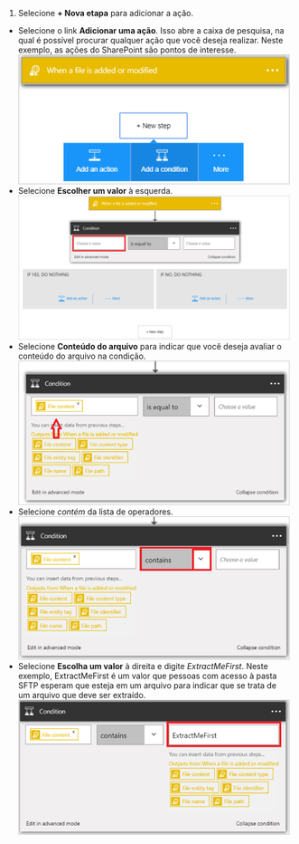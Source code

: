 1. Selecione **+ Nova etapa** para adicionar a ação.
- Selecione o link **Adicionar uma ação**. Isso abre a caixa de pesquisa, na qual é possível procurar qualquer ação que você deseja realizar. Neste exemplo, as ações do SharePoint são pontos de interesse.  
![Imagem de condição de SFTP 1](./media/connectors-create-api-sftp/condition-1.png)  
- Selecione **Escolher um valor** à esquerda.  
![Imagem de condição de SFTP 2](./media/connectors-create-api-sftp/condition-2.png)  
- Selecione **Conteúdo do arquivo** para indicar que você deseja avaliar o conteúdo do arquivo na condição.  
![Imagem de condição de SFTP 3](./media/connectors-create-api-sftp/condition-3.png)  
- Selecione *contém* da lista de operadores.  
![Imagem de condição de SFTP 4](./media/connectors-create-api-sftp/condition-4.png)  
- Selecione **Escolha um valor** à direita e digite *ExtractMeFirst*. Neste exemplo, ExtractMeFirst é um valor que pessoas com acesso à pasta SFTP esperam que esteja em um arquivo para indicar que se trata de um arquivo que deve ser extraído.  
![Imagem de condição de SFTP 5](./media/connectors-create-api-sftp/condition-5.png)  

<!---HONumber=AcomDC_0727_2016-->
